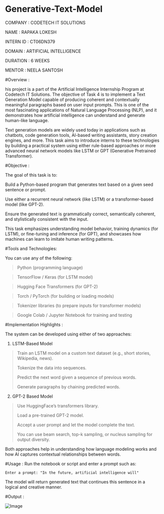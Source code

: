 # Generative-Text-Model

COMPANY : CODETECH IT SOLUTIONS

NAME : RAPAKA LOKESH

INTERN ID : CT06DN379

DOMAIN : ARTIFICIAL INTELLIGENCE

DURATION : 6 WEEKS

MENTOR : NEELA SANTOSH


#Overview :

his project is a part of the Artificial Intelligence Internship Program at Codetech IT Solutions. The objective of Task 4 is to implement a Text Generation Model capable of producing coherent and contextually meaningful paragraphs based on user input prompts. This is one of the most fascinating applications of Natural Language Processing (NLP), and it demonstrates how artificial intelligence can understand and generate human-like language.

Text generation models are widely used today in applications such as chatbots, code generation tools, AI-based writing assistants, story creation engines, and more. This task aims to introduce interns to these technologies by building a practical system using either rule-based approaches or more advanced neural network models like LSTM or GPT (Generative Pretrained Transformer).

#Objective :

The goal of this task is to:

Build a Python-based program that generates text based on a given seed sentence or prompt.

Use either a recurrent neural network (like LSTM) or a transformer-based model (like GPT-2).

Ensure the generated text is grammatically correct, semantically coherent, and stylistically consistent with the input.

This task emphasizes understanding model behavior, training dynamics (for LSTM), or fine-tuning and inference (for GPT), and showcases how machines can learn to imitate human writing patterns.

#Tools and Technologies:

You can use any of the following:

>Python (programming language)

>TensorFlow / Keras (for LSTM model)

>Hugging Face Transformers (for GPT-2)

>Torch / PyTorch (for building or loading models)

>Tokenizer libraries (to prepare inputs for transformer models)

>Google Colab / Jupyter Notebook for training and testing

#Implementation Highlights :

The system can be developed using either of two approaches:

1. LSTM-Based Model

> Train an LSTM model on a custom text dataset (e.g., short stories, Wikipedia, news).
> 
> Tokenize the data into sequences.
> 
> Predict the next word given a sequence of previous words.
> 
> Generate paragraphs by chaining predicted words.

2. GPT-2 Based Model

> Use HuggingFace’s transformers library.
> 
> Load a pre-trained GPT-2 model.
> 
> Accept a user prompt and let the model complete the text.
> 
> You can use beam search, top-k sampling, or nucleus sampling for output diversity.

Both approaches help in understanding how language modeling works and how AI captures contextual relationships between words.

#Usage :
Run the notebook or script and enter a prompt such as:

    Enter a prompt: "In the future, artificial intelligence will"
    
The model will return generated text that continues this sentence in a logical and creative manner.

#Output :

![Image](https://github.com/user-attachments/assets/1d9876c3-e716-41b9-afd8-a21ccc7199a2)
